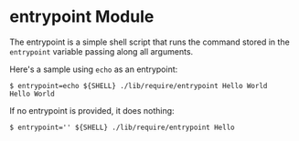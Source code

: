 entrypoint Module
=================

The entrypoint is a simple shell script that runs the command stored
in the `entrypoint` variable passing along all arguments.

Here's a sample using `echo` as an entrypoint:

```console test
$ entrypoint=echo ${SHELL} ./lib/require/entrypoint Hello World
Hello World
```

If no entrypoint is provided, it does nothing:

```console test
$ entrypoint='' ${SHELL} ./lib/require/entrypoint Hello
```
